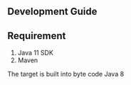 ## Development Guide

## Requirement

1. Java 11 SDK
2. Maven

The target is built into byte code Java 8